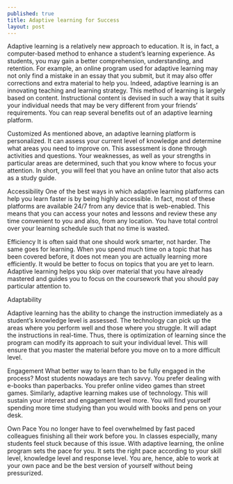 ```yaml
---
published: true
title: Adaptive learning for Success
layout: post
---
```

Adaptive learning is a relatively new approach to education. It is, in fact, a computer-based method to enhance a student’s learning experience. As students, you may gain a better comprehension, understanding, and retention. For example, an online program used for adaptive learning may not only find a mistake in an essay that you submit, but it may also offer corrections and extra material to help you. Indeed, adaptive learning is an innovating teaching and learning strategy. This method of learning is largely based on content. Instructional content is devised in such a way that it suits your individual needs that may be very different from your friends’ requirements. You can reap several benefits out of an adaptive learning platform.

Customized
As mentioned above, an adaptive learning platform is personalized. It can assess your current level of knowledge and determine what areas you need to improve on. This assessment is done through activities and questions. Your weaknesses, as well as your strengths in particular areas are determined, such that you know where to focus your attention. In short, you will feel that you have an online tutor that also acts as a study guide.

Accessibility
One of the best ways in which adaptive learning platforms can help you learn faster is by being highly accessible. In fact, most of these platforms are available 24/7 from any device that is web-enabled. This means that you can access your notes and lessons and review these any time convenient to you and also, from any location. You have total control over your learning schedule such that no time is wasted.

Efficiency
It is often said that one should work smarter, not harder. The same goes for learning. When you spend much time on a topic that has been covered before, it does not mean you are actually learning more efficiently. It would be better to focus on topics that you are yet to learn. Adaptive learning helps you skip over material that you have already mastered and guides you to focus on the coursework that you should pay particular attention to.

Adaptability 

Adaptive learning has the ability to change the instruction immediately as a student’s knowledge level is assessed. The technology can pick up the areas where you perform well and those where you struggle. It will adapt the instructions in real-time. Thus, there is optimization of learning since the program can modify its approach to suit your individual level. This will ensure that you master the material before you move on to a more difficult level.

Engagement
What better way to learn than to be fully engaged in the process? Most students nowadays are tech savvy. You prefer dealing with e-books than paperbacks. You prefer online video games than street games. Similarly, adaptive learning makes use of technology. This will sustain your interest and engagement level more. You will find yourself spending more time studying than you would with books and pens on your desk.

Own Pace
You no longer have to feel overwhelmed by fast paced colleagues finishing all their work before you. In classes especially, many students feel stuck because of this issue. With adaptive learning, the online program sets the pace for you. It sets the right pace according to your skill level, knowledge level and response level. You are, hence, able to work at your own pace and be the best version of yourself without being pressurized.